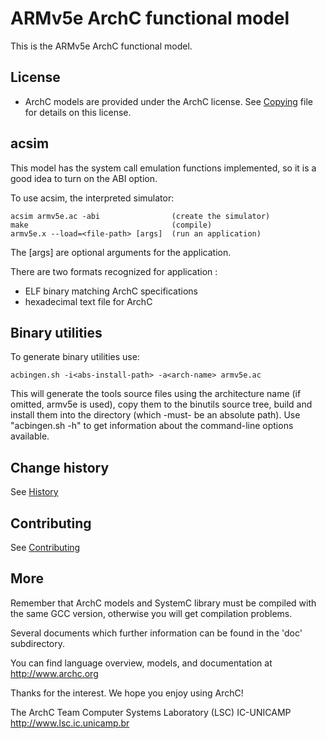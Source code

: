 ARMv5e ArchC functional model
=====

This is the ARMv5e ArchC functional model.

License
-------
 - ArchC models are provided under the ArchC license.
   See [Copying](COPYING) file for details on this license.

acsim
-----
This model has the system call emulation functions implemented,
so it is a good idea to turn on the ABI option.

To use acsim, the interpreted simulator:

    acsim armv5e.ac -abi                (create the simulator)
    make                                (compile)
    armv5e.x --load=<file-path> [args]  (run an application)

The [args] are optional arguments for the application.

There are two formats recognized for application <file-path>:
- ELF binary matching ArchC specifications
- hexadecimal text file for ArchC



Binary utilities
----------------
To generate binary utilities use:

    acbingen.sh -i<abs-install-path> -a<arch-name> armv5e.ac

This will generate the tools source files using the architecture
name <arch-name> (if omitted, armv5e is used), copy them to the
binutils source tree, build and install them into the directory
<abs-install-path> (which -must- be an absolute path).
Use "acbingen.sh -h" to get information about the command-line
options available.


Change history
------------

See [History](HISTORY.md)


Contributing
------------

See [Contributing](CONTRIBUTING.md)


More
----

Remember that ArchC models and SystemC library must be compiled with
the same GCC version, otherwise you will get compilation problems.

Several documents which further information can be found in the 'doc'
subdirectory.

You can find language overview, models, and documentation at
http://www.archc.org



Thanks for the interest. We hope you enjoy using ArchC!

The ArchC Team
Computer Systems Laboratory (LSC)
IC-UNICAMP
http://www.lsc.ic.unicamp.br
